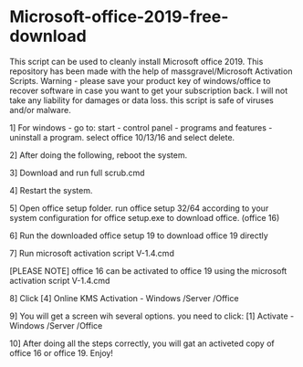 # Microsoft-office-2019-free-download
This script can be used to cleanly install Microsoft office 2019. This repository has been made with the help of massgravel/Microsoft Activation Scripts. Warning - please save your product key of windows/office to recover software in case you want to get your subscription back. I will not take any liability for damages or data loss. this script is safe of viruses and/or malware.

1] For windows - go to: start - control panel - programs and features - uninstall a program. select office 10/13/16 and select delete.

2] After doing the following, reboot the system.

3] Download and run full scrub.cmd

4] Restart the system.

5] Open office setup folder. run office setup 32/64 according to your system configuration for office setup.exe to download office. (office 16)

6] Run the downloaded office setup 19 to download office 19 directly

7] Run microsoft activation script V-1.4.cmd

[PLEASE NOTE] office 16 can be activated to office 19 using the microsoft activation script V-1.4.cmd

8] Click [4] Online KMS Activation - Windows /Server /Office

9] You will get a screen wih several options. you need to click: [1] Activate - Windows /Server /Office

10] After doing all the steps correctly, you will gat an activeted copy of office 16 or office 19. Enjoy!
